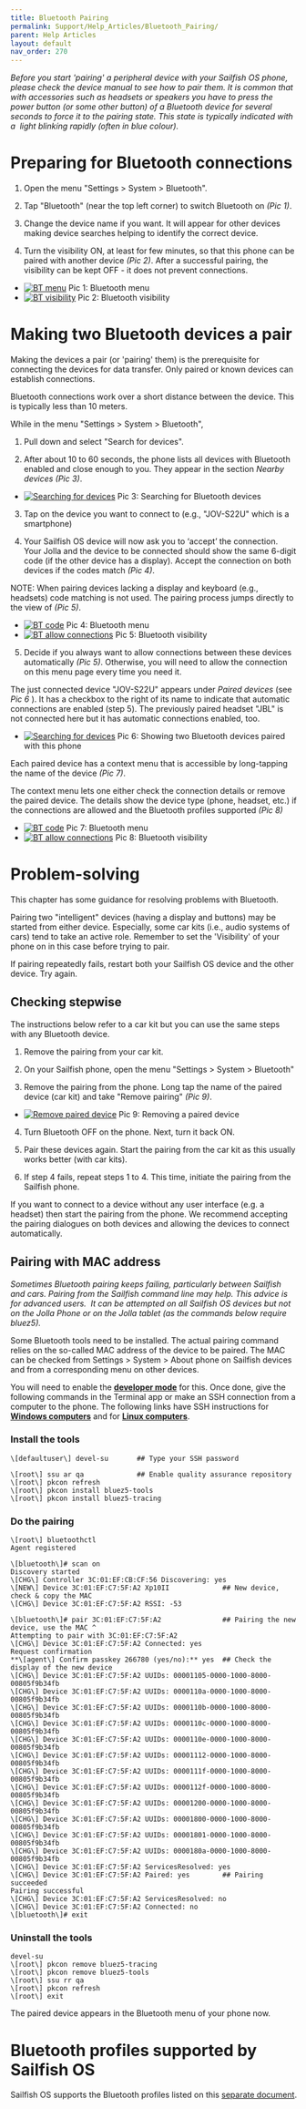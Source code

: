 ```yaml
---
title: Bluetooth Pairing
permalink: Support/Help_Articles/Bluetooth_Pairing/
parent: Help Articles
layout: default
nav_order: 270
---
```


_Before you start 'pairing' a peripheral device with your Sailfish OS phone, please check the device manual to see how to pair them. It is common that with accessories such as headsets or speakers you have to press the power button (or some other button) of a Bluetooth device for several seconds to force it to the pairing state. This state is typically indicated with a  light blinkíng rapidly (often in blue colour)._

# Preparing for Bluetooth connections

1)  Open the menu "Settings > System > Bluetooth".

2)  Tap "Bluetooth" (near the top left corner) to switch Bluetooth on _(Pic 1)_.

3)  Change the device name if you want. It will appear for other devices making device searches helping to identify the correct device.

4)  Turn the visibility ON, at least for few minutes, so that this phone can be paired with another device _(Pic 2)_. After a successful pairing, the visibility can be kept OFF - it does not prevent connections.


<div class="flex-images" markdown="1">

* <a href="BT_turned_on_and_name_given.png"><img src="BT_turned_on_and_name_given.png" alt="BT menu"></a>
  <span class="md_figcaption">
    Pic 1: Bluetooth menu
  </span>
* <a href="BT_visibility_options.png"><img src="BT_visibility_options.png" alt="BT visibility"></a>
  <span class="md_figcaption">
    Pic 2: Bluetooth visibility
  </span>
</div>



# Making two Bluetooth devices a pair

Making the devices a pair (or 'pairing' them) is the prerequisite for connecting the devices for data transfer. Only paired or known devices can establish connections. 

Bluetooth connections work over a short distance between the device. This is typically less than 10 meters.

While in the menu "Settings > System > Bluetooth",

1) Pull down and select "Search for devices".

2) After about 10 to 60 seconds, the phone lists all devices with Bluetooth enabled and close enough to you. They appear in the section _Nearby devices_ _(Pic 3)_.

<div class="flex-images" markdown="1">

* <a href="BT_searching_new_devices.png" class="narrow-image"><img src="BT_searching_new_devices.png" alt="Searching for devices"></a>
  <span class="md_figcaption">
    Pic 3: Searching for Bluetooth devices
  </span>
</div>

3) Tap on the device you want to connect to (e.g., "JOV-S22U" which is a smartphone)

4) Your Sailfish OS device will now ask you to ‘accept’ the connection. Your Jolla and the device to be connected should show the same 6-digit code (if the other device has a display).
Accept the connection on both devices if the codes match _(Pic 4)_.

NOTE: When pairing devices lacking a display and keyboard (e.g., headsets) code matching is not used. The pairing process jumps directly to the view of _(Pic 5)_.


<div class="flex-images" markdown="1">

* <a href="BT_pairing_with_code.png"><img src="BT_pairing_with_code.png" alt="BT code"></a>
  <span class="md_figcaption">
    Pic 4: Bluetooth menu
  </span>
* <a href="BT_phone_paired_allow_connections.png"><img src="BT_phone_paired_allow_connections.png" alt="BT allow connections"></a>
  <span class="md_figcaption">
    Pic 5: Bluetooth visibility
  </span>
</div>


5) Decide if you always want to allow connections between these devices automatically _(Pic 5)_. Otherwise, you will need to allow the connection on this menu page every time you need it.

The just connected device "JOV-S22U" appears under _Paired devices_ (see _Pic 6_ ). It has a checkbox to the right of its name to indicate that automatic connections are enabled (step 5). The previously paired headset "JBL" is not connected here but it has automatic connections enabled, too.

<div class="flex-images" markdown="1">

* <a href="BT_two_devices_paired_one_connected.png" class="narrow-image"><img src="BT_two_devices_paired_one_connected.png" alt="Searching for devices"></a>
  <span class="md_figcaption">
    Pic 6: Showing two Bluetooth devices paired with this phone
  </span>
</div>


Each paired device has a context menu that is accessible by long-tapping the name of the device _(Pic 7)_.

The context menu lets one either check the connection details or remove the paired device. The details show the device type (phone, headset, etc.) if the connections are allowed and the Bluetooth profiles supported _(Pic 8)_

<div class="flex-images" markdown="1">

* <a href="BT_popup_menu_of_paired_device.png"><img src="BT_popup_menu_of_paired_device.png" alt="BT code"></a>
  <span class="md_figcaption">
    Pic 7: Bluetooth menu
  </span>
* <a href="BT_showing_device_settings.png"><img src="BT_showing_device_settings.png" alt="BT allow connections"></a>
  <span class="md_figcaption">
    Pic 8: Bluetooth visibility
  </span>
</div>


# Problem-solving

This chapter has some guidance for resolving problems with Bluetooth.

Pairing two "intelligent" devices (having a display and buttons) may be started from either device. Especially, some car kits (i.e., audio systems of cars) tend to take an active role. Remember to set the 'Visibility' of your phone on in this case before trying to pair.

If pairing repeatedly fails, restart both your Sailfish OS device and the other device. Try again.


## Checking stepwise

The instructions below refer to a car kit but you can use the same steps with any Bluetooth device.

1)  Remove the pairing from your car kit.

2)  On your Sailfish phone, open the menu "Settings > System > Bluetooth"

3)  Remove the pairing from the phone. Long tap the name of the paired device (car kit) and take "Remove pairing" _(Pic 9)_.


<div class="flex-images" markdown="1">

* <a href="BT_remove_car_kit.png" class="narrow-image"><img src="BT_remove_car_kit.png" alt="Remove paired device"></a>
  <span class="md_figcaption">
    Pic 9: Removing a paired device
  </span>
</div>


4)  Turn Bluetooth OFF on the phone. Next, turn it back ON.

5)  Pair these devices again. Start the pairing from the car kit as this usually works better (with car kits).

6)  If step 4 fails, repeat steps 1 to 4. This time, initiate the pairing from the Sailfish phone.


If you want to connect to a device without any user interface (e.g. a headset) then start the pairing from the phone.
We recommend accepting the pairing dialogues on both devices and allowing the devices to connect automatically.


## Pairing with MAC address

_Sometimes Bluetooth pairing keeps failing, particularly between Sailfish and cars._
_Pairing from the Sailfish command line may help._ _This advice is for advanced users.  It can be attempted on all Sailfish OS devices but not on the Jolla Phone or on the Jolla tablet (as the commands below require bluez5)._

Some Bluetooth tools need to be installed. The actual pairing command relies on the so-called MAC address of the device to be paired. The MAC can be checked from Settings > System > About phone on Sailfish devices and from a corresponding menu on other devices.

You will need to enable the **[developer mode](/Support/Help_Articles/Enabling_Developer_Mode/)** for this. Once done, give the following commands in the Terminal app or make an SSH connection from a computer to the phone. The following links have SSH instructions for **[Windows computers](/Support/Help_Articles/SSH_and_SCP/SSH_and_SCP_Windows/)** and for **[Linux computers](/Support/Help_Articles/SSH_and_SCP/SSH_and_SCP_Linux/)**.


### Install the tools

```
\[defaultuser\] devel-su       ## Type your SSH password

\[root\] ssu ar qa             ## Enable quality assurance repository
\[root\] pkcon refresh
\[root\] pkcon install bluez5-tools
\[root\] pkcon install bluez5-tracing
```

### Do the pairing

```
\[root\] bluetoothctl
Agent registered

\[bluetooth\]# scan on
Discovery started
\[CHG\] Controller 3C:01:EF:CB:CF:56 Discovering: yes
\[NEW\] Device 3C:01:EF:C7:5F:A2 Xp10II             ## New device, check & copy the MAC
\[CHG\] Device 3C:01:EF:C7:5F:A2 RSSI: -53

\[bluetooth\]# pair 3C:01:EF:C7:5F:A2               ## Pairing the new device, use the MAC ^
Attempting to pair with 3C:01:EF:C7:5F:A2
\[CHG\] Device 3C:01:EF:C7:5F:A2 Connected: yes
Request confirmation
**\[agent\] Confirm passkey 266780 (yes/no):** yes  ## Check the display of the new device
\[CHG\] Device 3C:01:EF:C7:5F:A2 UUIDs: 00001105-0000-1000-8000-00805f9b34fb
\[CHG\] Device 3C:01:EF:C7:5F:A2 UUIDs: 0000110a-0000-1000-8000-00805f9b34fb
\[CHG\] Device 3C:01:EF:C7:5F:A2 UUIDs: 0000110b-0000-1000-8000-00805f9b34fb
\[CHG\] Device 3C:01:EF:C7:5F:A2 UUIDs: 0000110c-0000-1000-8000-00805f9b34fb
\[CHG\] Device 3C:01:EF:C7:5F:A2 UUIDs: 0000110e-0000-1000-8000-00805f9b34fb
\[CHG\] Device 3C:01:EF:C7:5F:A2 UUIDs: 00001112-0000-1000-8000-00805f9b34fb
\[CHG\] Device 3C:01:EF:C7:5F:A2 UUIDs: 0000111f-0000-1000-8000-00805f9b34fb
\[CHG\] Device 3C:01:EF:C7:5F:A2 UUIDs: 0000112f-0000-1000-8000-00805f9b34fb
\[CHG\] Device 3C:01:EF:C7:5F:A2 UUIDs: 00001200-0000-1000-8000-00805f9b34fb
\[CHG\] Device 3C:01:EF:C7:5F:A2 UUIDs: 00001800-0000-1000-8000-00805f9b34fb
\[CHG\] Device 3C:01:EF:C7:5F:A2 UUIDs: 00001801-0000-1000-8000-00805f9b34fb
\[CHG\] Device 3C:01:EF:C7:5F:A2 UUIDs: 0000180a-0000-1000-8000-00805f9b34fb
\[CHG\] Device 3C:01:EF:C7:5F:A2 ServicesResolved: yes
\[CHG\] Device 3C:01:EF:C7:5F:A2 Paired: yes        ## Pairing succeeded
Pairing successful
\[CHG\] Device 3C:01:EF:C7:5F:A2 ServicesResolved: no
\[CHG\] Device 3C:01:EF:C7:5F:A2 Connected: no
\[bluetooth\]# exit
```

### Uninstall the tools

```
devel-su
\[root\] pkcon remove bluez5-tracing
\[root\] pkcon remove bluez5-tools
\[root\] ssu rr qa
\[root\] pkcon refresh
\[root\] exit
```

The paired device appears in the Bluetooth menu of your phone now.

# Bluetooth profiles supported by Sailfish OS

Sailfish OS supports the Bluetooth profiles listed on this [separate document](/Reference/Core_Areas_and_APIs/Networking/#bluetooth).





